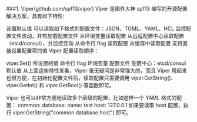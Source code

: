###1. Viper(github.com/spf13/viper)
Viper 是国外大神 spf13 编写的开源配置解决方案，具有如下特性:

设置默认值
可以读取如下格式的配置文件：JSON、TOML、YAML、HCL
监控配置文件改动，并热加载配置文件
从环境变量读取配置
从远程配置中心读取配置（etcd/consul），并监控变动
从命令行 flag 读取配置
从缓存中读取配置
支持直接设置配置项的值
Viper 配置读取顺序：

viper.Set() 所设置的值
命令行 flag
环境变量
配置文件
配置中心：etcd/consul
默认值
从上面这些特性来看，Viper 毫无疑问是非常强大的，而且 Viper 用起来也很方便，在初始化配置文件后，读取配置只需要调用 viper.GetString()、viper.GetInt() 和 viper.GetBool() 等函数即可。

Viper 也可以非常方便地读取多个层级的配置，比如这样一个 YAML 格式的配置：
common:
  database:
    name: test
    host: 127.0.0.1
如果要读取 host 配置，执行 viper.GetString("common.database.host") 即可。